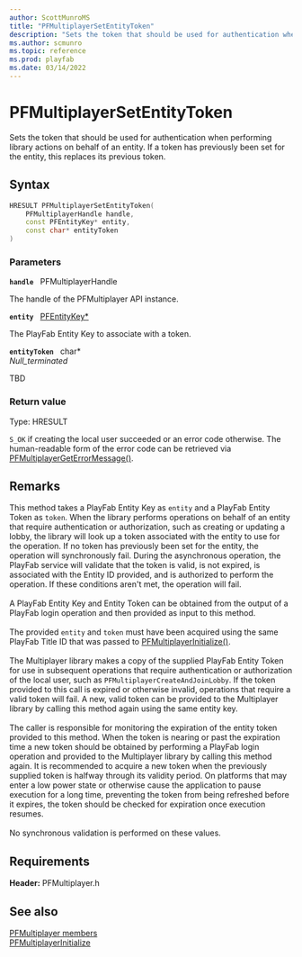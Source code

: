 ```yaml
---
author: ScottMunroMS
title: "PFMultiplayerSetEntityToken"
description: "Sets the token that should be used for authentication when performing library actions on behalf of an entity. If a token has previously been set for the entity, this replaces its previous token."
ms.author: scmunro
ms.topic: reference
ms.prod: playfab
ms.date: 03/14/2022
---
```


# PFMultiplayerSetEntityToken  

Sets the token that should be used for authentication when performing library actions on behalf of an entity. If a token has previously been set for the entity, this replaces its previous token.  

## Syntax  
  
```cpp
HRESULT PFMultiplayerSetEntityToken(  
    PFMultiplayerHandle handle,  
    const PFEntityKey* entity,  
    const char* entityToken  
)  
```  
  
### Parameters  
  
**`handle`** &nbsp; PFMultiplayerHandle  
  
The handle of the PFMultiplayer API instance.  
  
**`entity`** &nbsp; [PFEntityKey*](../pfentitykey_clientsdk.md)  
  
The PlayFab Entity Key to associate with a token.  
  
**`entityToken`** &nbsp; char*  
*_Null_terminated_*  
  
TBD    
  
  
### Return value
Type: HRESULT
  
```S_OK``` if creating the local user succeeded or an error code otherwise. The human-readable form of the error code can be retrieved via [PFMultiplayerGetErrorMessage()](pfmultiplayergeterrormessage.md).
  
## Remarks  
  
This method takes a PlayFab Entity Key as `entity` and a PlayFab Entity Token as `token`. When the library performs operations on behalf of an entity that require authentication or authorization, such as creating or updating a lobby, the library will look up a token associated with the entity to use for the operation. If no token has previously been set for the entity, the operation will synchronously fail. During the asynchronous operation, the PlayFab service will validate that the token is valid, is not expired, is associated with the Entity ID provided, and is authorized to perform the operation. If these conditions aren't met, the operation will fail. <br /><br /> A PlayFab Entity Key and Entity Token can be obtained from the output of a PlayFab login operation and then provided as input to this method.   <br /><br /> The provided `entity` and `token` must have been acquired using the same PlayFab Title ID that was passed to [PFMultiplayerInitialize()](pfmultiplayerinitialize.md).   <br /><br /> The Multiplayer library makes a copy of the supplied PlayFab Entity Token for use in subsequent operations that require authentication or authorization of the local user, such as ```PFMultiplayerCreateAndJoinLobby```. If the token provided to this call is expired or otherwise invalid, operations that require a valid token will fail. A new, valid token can be provided to the Multiplayer library by calling this method again using the same entity key.   <br /><br /> The caller is responsible for monitoring the expiration of the entity token provided to this method. When the token is nearing or past the expiration time a new token should be obtained by performing a PlayFab login operation and provided to the Multiplayer library by calling this method again. It is recommended to acquire a new token when the previously supplied token is halfway through its validity period. On platforms that may enter a low power state or otherwise cause the application to pause execution for a long time, preventing the token from being refreshed before it expires, the token should be checked for expiration once execution resumes.   <br /><br /> No synchronous validation is performed on these values.
  
## Requirements  
  
**Header:** PFMultiplayer.h
  
## See also  
[PFMultiplayer members](../pfmultiplayer_members.md)  
[PFMultiplayerInitialize](pfmultiplayerinitialize.md)
  
  
